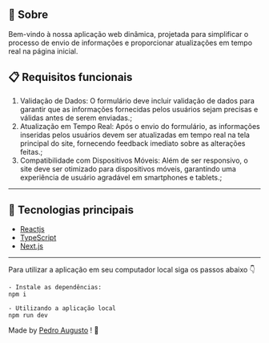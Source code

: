 ## :memo: Sobre

Bem-vindo à nossa aplicação web dinâmica, projetada para simplificar o processo de envio de informações e proporcionar atualizações em tempo real na página inicial.


## :clipboard: Requisitos funcionais

1. Validação de Dados: O formulário deve incluir validação de dados para garantir que as informações fornecidas pelos usuários sejam precisas e válidas antes de serem enviadas.;
2. Atualização em Tempo Real: Após o envio do formulário, as informações inseridas pelos usuários devem ser atualizadas em tempo real na tela principal do site, fornecendo feedback imediato sobre as alterações feitas.;
3. Compatibilidade com Dispositivos Móveis: Além de ser responsivo, o site deve ser otimizado para dispositivos móveis, garantindo uma experiência de usuário agradável em smartphones e tablets.;

---


## 🚀 Tecnologias principais

- [Reactjs](https://reactjs.org/)
- [TypeScript](https://www.typescriptlang.org/)
- [Next.js](https://nextjs.org/)

---

Para utilizar a aplicação em seu computador local siga os passos abaixo :point_down:

````
- Instale as dependências:
npm i 

- Utilizando a aplicação local
npm run dev

````

Made by [Pedro Augusto](https://www.linkedin.com/in/pedro-augusto-lopes-gomes/) ! 💙
